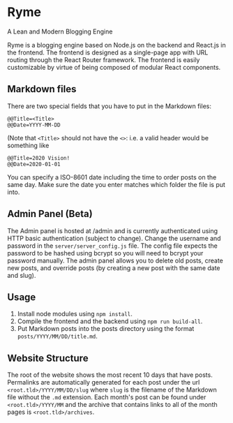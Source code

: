 # Ryme
A Lean and Modern Blogging Engine

Ryme is a blogging engine based on Node.js on the backend and React.js in the frontend. The frontend is designed as a single-page app with URL routing through the React Router framework. The frontend is easily customizable by virtue of being composed of modular React components.

## Markdown files
There are two special fields that you have to put in the Markdown files:
```
@@Title=<Title>
@@Date=YYYY-MM-DD
```

(Note that `<Title>` should not have the `<>`: i.e. a valid header would be something like
```
@@Title=2020 Vision!
@@Date=2020-01-01
```

You can specify a ISO-8601 date including the time to order posts on the same day. Make sure the date you enter matches which folder the file is put into.

## Admin Panel (Beta)
The Admin panel is hosted at /admin and is currently authenticated using HTTP basic authentication (subject to change). Change the username and password in the `server/server_config.js` file. The config file expects the password to be hashed using bcrypt so you will need to bcrypt your password manually. The admin panel allows you to delete old posts, create new posts, and override posts (by creating a new post with the same date and slug). 

## Usage
1. Install node modules using `npm install`.
2. Compile the frontend and the backend using `npm run build-all`.
3. Put Markdown posts into the posts directory using the format `posts/YYYY/MM/DD/title.md`. 

## Website Structure
The root of the website shows the most recent 10 days that have posts. Permalinks are automatically generated for each post under the url `<root.tld>/YYYY/MM/DD/slug` where `slug` is the filename of the Markdown file without the `.md` extension. Each month's post can be found under `<root.tld>/YYYY/MM` and the archive that contains links to all of the month pages is `<root.tld>/archives`.
